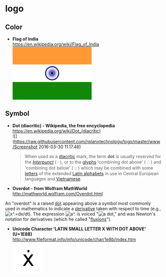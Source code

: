 # logo

## Color
- **Flag of India**  
  https://en.wikipedia.org/wiki/Flag_of_India  
  [![](https://raw.githubusercontent.com/rplanxtechnology/logo/master/www/255px-Flag_of_India.svg.png)](https://en.wikipedia.org/wiki/Flag_of_India#/media/File:Flag_of_India.svg)

## Symbol
- **Dot (diacritic) - Wikipedia, the free encyclopedia**  
  https://en.wikipedia.org/wiki/Dot_(diacritic)  
  ![](https://raw.githubusercontent.com/rplanxtechnology/logo/master/www/Screenshot 2016-03-30 11.17.46)
  > <p>When used as a <a href="https://en.wikipedia.org/wiki/Diacritic" title="Diacritic">diacritic</a> mark, the term <b>dot</b> is usually reserved for the <i><a href="https://en.wikipedia.org/wiki/Interpunct" title="Interpunct">Interpunct</a></i> ( · ), or to the <a href="https://en.wikipedia.org/wiki/Glyph" title="Glyph">glyphs</a> 'combining dot above' (&nbsp;<span class="Unicode">◌̇</span>&nbsp;) and 'combining dot below' (&nbsp;<span class="Unicode">◌̣</span>&nbsp;) which may be combined with some <a href="https://en.wikipedia.org/wiki/Letter_(alphabet)" title="Letter (alphabet)">letters</a> of the extended <a href="https://en.wikipedia.org/wiki/Latin_alphabet" title="Latin alphabet">Latin alphabets</a> in use in Central European languages and <a href="https://en.wikipedia.org/wiki/Vietnamese_language" title="Vietnamese language">Vietnamese</a>.</p>
  
- **Overdot - from Wolfram MathWorld**  
  http://mathworld.wolfram.com/Overdot.html  
  > <p>
An "overdot" is a raised <a href="http://mathworld.wolfram.com/Dot.html">dot</a> appearing above a symbol most commonly used in mathematics to indicate a <a href="http://mathworld.wolfram.com/Derivative.html">derivative</a>
 taken with respect to time (e.g., <img src="http://mathworld.wolfram.com/images/equations/Overdot/Inline1.gif" class="inlineformula" width="61" height="14" border="0" alt="x^.=dx/dt">). The
 expression <img src="http://mathworld.wolfram.com/images/equations/Overdot/Inline2.gif" class="inlineformula" width="7" height="14" border="0" alt="a^."> is voiced "<img src="http://mathworld.wolfram.com/images/equations/Overdot/Inline3.gif" class="inlineformula" width="7" height="14" border="0" alt="a"> dot," and
 was Newton's notation for derivatives (which he called "<a href="http://mathworld.wolfram.com/Fluxion.html">fluxions</a>").
</p>

- **Unicode Character 'LATIN SMALL LETTER X WITH DOT ABOVE' (U+1E8B)**  
  http://www.fileformat.info/info/unicode/char/1e8b/index.htm  
  ![](https://raw.githubusercontent.com/rplanxtechnology/logo/master/www/latin_small_letter_x_with_dot_above.png)
